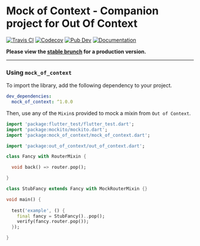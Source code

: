 # Mock of Context - Companion project for Out Of Context

[![Travis CI](https://img.shields.io/travis/forus-labs/cauldron/master?logo=travis)](https://travis-ci.com/forus-labs/cauldron)
[![Codecov](https://codecov.io/gh/forus-labs/cauldron/branch/master/graph/badge.svg)](https://codecov.io/gh/forus-labs/cauldron)
[![Pub Dev](https://img.shields.io/pub/v/mock_of_context)](https://pub.dev/packages/mock_of_context)
[![Documentation](https://img.shields.io/badge/documentation-1.0.0-brightgreen.svg)](https://pub.dev/documentation/mock_of_context/latest/)



**Please view the [stable brunch](https://github.com/forus-labs/cauldron/tree/stable/mock_of_context/) for a production version.**

***
### Using `mock_of_context`

To import the library, add the following dependency to your project.

```yaml
dev_dependencies:
  mock_of_context: ^1.0.0
```

Then, use any of the `Mixin`s provided to mock a mixin from `Out of Context`.
```dart
import 'package:flutter_test/flutter_test.dart';
import 'package:mockito/mockito.dart';
import 'package:mock_of_context/mock_of_context.dart';

import 'package:out_of_context/out_of_context.dart';

class Fancy with RouterMixin {

  void back() => router.pop();

}

class StubFancy extends Fancy with MockRouterMixin {}

void main() {
  
  test('example', () {
    final fancy = StubFancy()..pop();
    verify(fancy.router.pop());
  });

}
```
